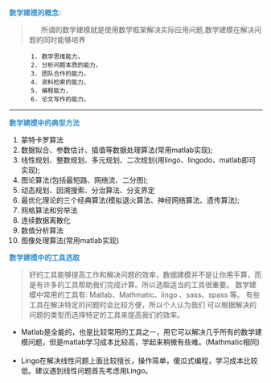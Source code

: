
<span style="color:#338DCD">**数学建模的概念:**</span></br>

>   &nbsp;&nbsp;&nbsp;&nbsp;&nbsp;&nbsp;所谓的数学建模就是使用数学框架解决实际应用问题,数学建模在解决问题的同时能够培养

```       
      1. 数学思维能力，
      2. 分析问题本质的能力，
      3. 团队合作的能力，
      4. 资料检索的能力，
      5. 编程能力，
      6. 论文写作的能力。
```
---



<span style="color:#338DCD">**数学建模中的典型方法**</span>

  1. 蒙特卡罗算法
  2. 数据拟合、参数估计、插值等数据处理算法(常用matlab实现);
  3. 线性规划、整数规划、多元规划、二次规划(用lingo、lingodo、matlab即可实现);
  4. 图论算法(包括最短路、网络流、二分图);
  5. 动态规划、回溯搜索、分治算法、分支界定
  6. 最优化理论的三个经典算法(模拟退火算法、神经网络算法、遗传算法);
  7. 网格算法和穷举法
  8. 连续数据离散化
  9. 数值分析算法
  10. 图像处理算法(常用matlab实现) 


<span style="color:#338DCD">**数学建模中的工具选取**</span>

> 好的工具能够提高工作和解决问题的效率，数据建模并不是让你用手算，而是有许多的工具帮助我们完成计算。所以选取适当的工具很重要。
> 数学建模中常用的工具有:  Matlab、Mathmatic、lingo 、sass、spass 等。 有些工具在解决特定的问题时会比较方便，所以个人认为我们
> 可以根据解决的问题的类型而选择特定的工具来提高我们的效率。
   
  + Matlab是全能的，也是比较常用的工具之一，用它可以解决几乎所有的数学建模问题，但是matlab学习成本比较高，学起来稍微有些难。(Mathmatic相同)</br></br>
  + Lingo在解决线性问题上面比较擅长，操作简单，傻瓜式编程，学习成本比较低。建议遇到线性问题首先考虑用Lingo。


  